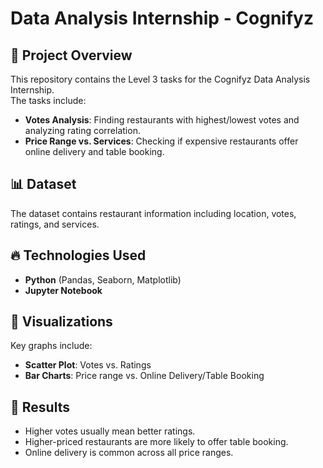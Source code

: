 # Data Analysis Internship - Cognifyz

## 📌 Project Overview
This repository contains the Level 3 tasks for the Cognifyz Data Analysis Internship.  
The tasks include:
- **Votes Analysis**: Finding restaurants with highest/lowest votes and analyzing rating correlation.
- **Price Range vs. Services**: Checking if expensive restaurants offer online delivery and table booking.

## 📊 Dataset
The dataset contains restaurant information including location, votes, ratings, and services.

## 🔥 Technologies Used
- **Python** (Pandas, Seaborn, Matplotlib)
- **Jupyter Notebook**

## 🚀 Visualizations
Key graphs include:
- **Scatter Plot**: Votes vs. Ratings
- **Bar Charts**: Price range vs. Online Delivery/Table Booking

## 📎 Results
- Higher votes usually mean better ratings.
- Higher-priced restaurants are more likely to offer table booking.
- Online delivery is common across all price ranges.
